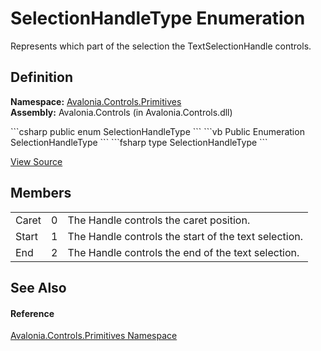 # SelectionHandleType Enumeration


Represents which part of the selection the TextSelectionHandle controls.



## Definition
**Namespace:** <a href="N_Avalonia_Controls_Primitives">Avalonia.Controls.Primitives</a>  
**Assembly:** Avalonia.Controls (in Avalonia.Controls.dll)

<Tabs groupId="api-code-preview">
<TabItem value="csharp" label="C#">
```csharp
public enum SelectionHandleType
```
</TabItem>
<TabItem value="vb" label="VB">
```vb
Public Enumeration SelectionHandleType
```
</TabItem>
<TabItem value="fsharp" label="F#">
```fsharp
type SelectionHandleType
```
</TabItem>
</Tabs>



<a href="https://github.com/AvaloniaUI/Avalonia/tree/master/src/Avalonia.Controls/Primitives/SelectionHandleType.cs" title="View the source code">View Source</a>



## Members
<table>
<tr>
<td>Caret</td>
<td>0</td>
<td>The Handle controls the caret position.</td>
</tr>
<tr>
<td>Start</td>
<td>1</td>
<td>The Handle controls the start of the text selection.</td>
</tr>
<tr>
<td>End</td>
<td>2</td>
<td>The Handle controls the end of the text selection.</td>
</tr>
</table>

## See Also


#### Reference
<a href="N_Avalonia_Controls_Primitives">Avalonia.Controls.Primitives Namespace</a>  

